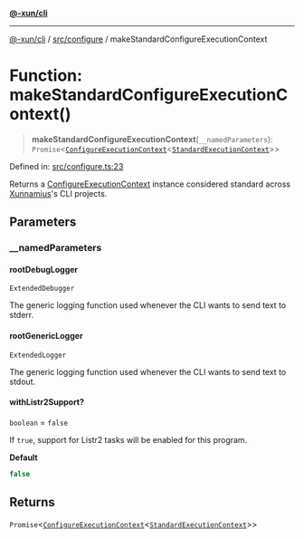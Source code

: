 [**@-xun/cli**](../../../README.md)

***

[@-xun/cli](../../../README.md) / [src/configure](../README.md) / makeStandardConfigureExecutionContext

# Function: makeStandardConfigureExecutionContext()

> **makeStandardConfigureExecutionContext**(`__namedParameters`): `Promise`\<[`ConfigureExecutionContext`](../../type-aliases/ConfigureExecutionContext.md)\<[`StandardExecutionContext`](../../extensions/type-aliases/StandardExecutionContext.md)\>\>

Defined in: [src/configure.ts:23](https://github.com/Xunnamius/cli-utils/blob/caf1d74e366c1a64e9bac76fadfeeb54b974c17e/src/configure.ts#L23)

Returns a [ConfigureExecutionContext](../../type-aliases/ConfigureExecutionContext.md) instance considered standard
across [Xunnamius](https://github.com/Xunnamius)'s CLI projects.

## Parameters

### \_\_namedParameters

#### rootDebugLogger

`ExtendedDebugger`

The generic logging function used whenever the CLI wants to send text to
stderr.

#### rootGenericLogger

`ExtendedLogger`

The generic logging function used whenever the CLI wants to send text to
stdout.

#### withListr2Support?

`boolean` = `false`

If `true`, support for Listr2 tasks will be enabled for this program.

**Default**

```ts
false
```

## Returns

`Promise`\<[`ConfigureExecutionContext`](../../type-aliases/ConfigureExecutionContext.md)\<[`StandardExecutionContext`](../../extensions/type-aliases/StandardExecutionContext.md)\>\>
